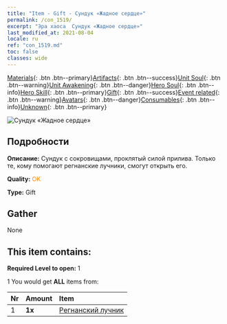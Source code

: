 ```yaml
---
title: "Item - Gift - Сундук «Жадное сердце»"
permalink: /con_1519/
excerpt: "Эра хаоса  Сундук «Жадное сердце»"
last_modified_at: 2021-08-04
locale: ru
ref: "con_1519.md"
toc: false
classes: wide
---
```

 [Materials](/ItemsRU/){: .btn .btn--primary}[Artifacts](/ItemsRU/Artifacts/){: .btn .btn--success}[Unit Soul](/ItemsRU/UnitSoul/){: .btn .btn--warning}[Unit Awakening](/ItemsRU/UnitAwakening/){: .btn .btn--danger}[Hero Soul](/ItemsRU/HeroSoul/){: .btn .btn--info}[Hero Skill](/ItemsRU/HeroSkill/){: .btn .btn--primary}[Gift](/ItemsRU/Gift/){: .btn .btn--success}[Event related](/ItemsRU/Events/){: .btn .btn--warning}[Avatars](/ItemsRU/Avatars/){: .btn .btn--danger}[Consumables](/ItemsRU/Consumables/){: .btn .btn--info}[Unknown](/ItemsRU/Unknown/){: .btn .btn--primary}

 ![Сундук «Жадное сердце»](/images/t/i_907133.png)

## Подробности
 **Описание:** Сундук с сокровищами, проклятый силой прилива. Только те, кому помогают регнанские лучники, смогут открыть его.

 **Quality:** <span style="color: #FF8C00">OK</span>

 **Type:** Gift

## Gather

  None

## This item contains:

 **Required Level to open:** 1

 1 You would get **ALL** items  from:

  | Nr | Amount |     Item    |
  |:---|:-------|:------------|
  | 1 |  **1x** | [Регнанский лучник](/ItemsRU/unt_274/) |  | 
